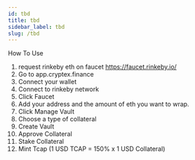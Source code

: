 ```yaml
---
id: tbd
title: tbd
sidebar_label: tbd
slug: /tbd
---
```


How To Use

1. request rinkeby eth on faucet https://faucet.rinkeby.io/
2. Go to app.cryptex.finance
3. Connect your wallet
4. Connect to rinkeby network
5. Click Faucet
6. Add your address and the amount of eth you want to wrap.
7. Click Manage Vault
8. Choose a type of collateral
9. Create Vault
10. Approve Collateral
11. Stake Collateral
12. Mint Tcap (1 USD TCAP = 150% x 1 USD Collateral)
